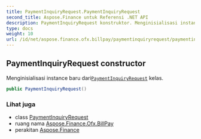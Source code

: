 ```yaml
---
title: PaymentInquiryRequest.PaymentInquiryRequest
second_title: Aspose.Finance untuk Referensi .NET API
description: PaymentInquiryRequest konstruktor. Menginisialisasi instance baru dariPaymentInquiryRequest kelas.
type: docs
weight: 10
url: /id/net/aspose.finance.ofx.billpay/paymentinquiryrequest/paymentinquiryrequest/
---
```

## PaymentInquiryRequest constructor

Menginisialisasi instance baru dari[`PaymentInquiryRequest`](../) kelas.

```csharp
public PaymentInquiryRequest()
```

### Lihat juga

* class [PaymentInquiryRequest](../)
* ruang nama [Aspose.Finance.Ofx.BillPay](../../paymentinquiryrequest/)
* perakitan [Aspose.Finance](../../../)


